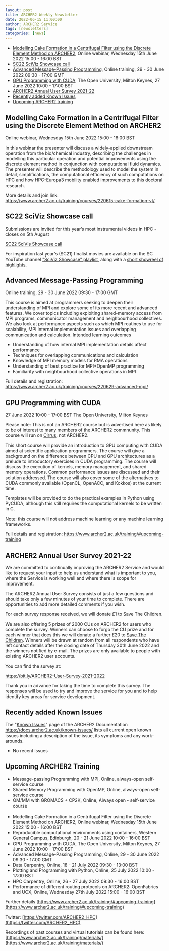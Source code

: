 ```yaml
---
layout: post
title: ARCHER2 Weekly Newsletter
date: 2022-06-15 11:00:00
author: ARCHER2 Service
tags: [newsletters] 
categories: [news]
---
```


- [Modelling Cake Formation in a Centrifugal Filter using the Discrete Element Method on ARCHER2](#modelling-cake-formation-in-a-centrifugal-filter-using-the-discrete-element-method-on-archer2), Online webinar, Wednesday 15th June 2022 15:00 - 16:00 BST
- [SC22 SciViz Showcase call](#sc22-sciviz-showcase-call)
- [Advanced Message-Passing Programming](#advanced-message-passing-programming), Online training, 29 - 30 June 2022 09:30 - 17:00 GMT 
- [GPU Programming with CUDA](#gpu-programming-with-cuda), The Open University, Milton Keynes, 27 June 2022 10:00 - 17:00 BST
- [ARCHER2 Annual User Survey 2021-22](#archer2-annual-user-survey-2021-22)
- [Recently added Known Issues](#recently-added-known-issues)
- [Upcoming ARCHER2 training](#upcoming-archer2-training)

<!--more-->
 
 
## Modelling Cake Formation in a Centrifugal Filter using the Discrete Element Method on ARCHER2

Online webinar, Wednesday 15th June 2022 15:00 - 16:00 BST
 
In this webinar the presenter will discuss a widely-applied downstream operation from the bio/chemical industry, describing the challenges in modelling this particular operation and potential improvements using the discrete element method in conjunction with computational fluid dynamics. The presenter will describe the methodology used to model the system in detail, simplifications, the computational efficiency of such computations on HPC and how HPC-Europa3 mobility enabled improvements to this doctoral research.
 
More details and join link: <https://www.archer2.ac.uk/training/courses/220615-cake-formation-vt/>
 

## SC22 SciViz Showcase call


Submissions are invited for this year’s most instrumental videos in HPC - closes on 5th August

[SC22 SciVis Showcase call](https://sc22.supercomputing.org/program/posters/scientific-visualization-data-analytics-showcase/)

For inspiration last year's (SC21) finalist movies are available on the SC YouTube channel ["SciViz Showcase" playlist](https://www.youtube.com/playlist?list=PLyZk_jpQ4X_pQAUzmUG17DBQnrlN2zIyE), along with a [short showreel of highlights](https://www.youtube.com/watch?v=V-6lp8316cA&list=PLyZk_jpQ4X_pQAUzmUG17DBQnrlN2zIyE&index=1).



## Advanced Message-Passing Programming 

Online training, 29 - 30 June 2022 09:30 - 17:00 GMT 

This course is aimed at programmers seeking to deepen their understanding of MPI and explore some of its more recent and advanced features. We cover topics including exploiting shared-memory access from MPI programs, communicator management and neighbourhood collectives. We also look at performance aspects such as which MPI routines to use for scalability, MPI internal implementation issues and overlapping communication and calculation. Intended learning outcomes

- Understanding of how internal MPI implementation details affect performance
- Techniques for overlapping communications and calculation
- Knowledge of MPI memory models for RMA operations
- Understanding of best practice for MPI+OpenMP programming
-  Familiarity with neighbourhood collective operations in MPI

Full details and registration: <https://www.archer2.ac.uk/training/courses/220629-advanced-mpi/>


## GPU Programming with CUDA

27 June 2022 10:00 - 17:00 BST
The Open University, Milton Keynes

Please note: This is not an ARCHER2 course but is advertised here as likely to be of interest to many members of the ARCHER2 commnunity.  This course will run on [Cirrus](https://www.cirrus.ac.uk), not ARCHER2.

This short course will provide an introduction to GPU computing with CUDA aimed at scientific application programmers. The course will give a background on the difference between CPU and GPU architectures as a prelude to introductory exercises in CUDA programming. The course will discuss the execution of kernels, memory management, and shared memory operations. Common performance issues are discussed and their solution addressed. The course will also cover some of the alternatives to CUDA commonly available (OpenCL, OpenACC, and Kokkos) at the current time.

Templates will be provided to do the practical examples in Python using PyCUDA, although this still requires the computational kernels to be written in C.

Note: this course will not address machine learning or any machine learning frameworks.

Full details and registration:  <https://www.archer2.ac.uk/training/#upcoming-training>


## ARCHER2 Annual User Survey 2021-22

We are committed to continually improving the ARCHER2 Service and would like to request your input to help us understand what is important to you, where the Service is working well and where there is scope for improvement.

The ARCHER2 Annual User Survey consists of just a few questions and should take only a few minutes of your time to complete. There are opportunities to add more detailed comments if you wish.

For each survey response received, we will donate £1 to Save The Children.

We are also offering 5 prizes of 2000 CUs on ARCHER2 for users who complete the survey. Winners can choose to forgo the CU prize and for each winner that does this we will donate a further £20 to [Save The Children](www.savethechildren.org.uk). Winners will be drawn at random from all respondents who have left contact details after the closing date of Thursday 30th June 2022 and the winners notified by e-mail. The prizes are only available to people with existing ARCHER2 user accounts.

You can find the survey at:

 <https://bit.ly/ARCHER2-User-Survey-2021-2022>

Thank you in advance for taking the time to complete this survey. The responses will be used to try and improve the service for you and to help identify key areas for service development.


## Recently added Known Issues
 
The "[Known Issues](https://docs.archer2.ac.uk/known-issues/)" page of the ARCHER2 Documentation
<https://docs.archer2.ac.uk/known-issues/>
lists all current open known issues including a description of the issue, its symptoms and any work-arounds.

- No recent issues


## Upcoming ARCHER2 Training

- Message-passing Programming with MPI, Online, always-open self-service course
- Shared Memory Programming with OpenMP, Online, always-open self-service course
- QM/MM with GROMACS + CP2K, Online, Always open - self-service course <br><br>
- Modelling Cake Formation in a Centrifugal Filter using the Discrete Element Method on ARCHER2, Online webinar, Wednesday 15th June 2022 15:00 - 16:00 BST 
- Reproducible computational environments using containers, Western General Campus, Edinburgh, 20 - 21 June 2022 10:00 - 16:00 BST 
- GPU Programming with CUDA, The Open University, Milton Keynes, 27 June 2022 10:00 - 17:00 BST 
- Advanced Message-Passing Programming, Online, 29 - 30 June 2022 09:30 - 17:00 GMT
- Data Carpentry, Online, 18 - 21 July 2022 09:30 - 13:00 BST
- Plotting and Programming with Python, Online, 25 July 2022 10:00 - 17:00 BST
- HPC Carpentry, Online, 26 - 27 July 2022 09:30 - 16:00 BST
- Performance of different routing protocols on ARCHER2: OpenFabrics and UCX, Online, Wednesday 27th July 2022 15:00 - 16:00 BST 


Further details [https://www.archer2.ac.uk/training/#upcoming-training](https://www.archer2.ac.uk/training/#upcoming-training)


Twitter: [https://twitter.com/ARCHER2_HPC](https://twitter.com/ARCHER2_HPC)

Recordings of past courses and virtual tutorials can be found here: [https://www.archer2.ac.uk/training/materials/](https://www.archer2.ac.uk/training/materials/)

